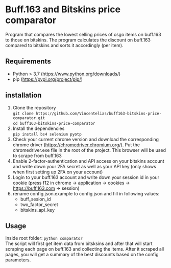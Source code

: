 # Buff.163 and Bitskins price comparator
Program that compares the lowest selling prices of csgo items on buff.163 to those on bitskins. The program calculates the discount on buff.163 compared to bitskins and sorts it accordingly (per item). 

## Requirements
- Python > 3.7 (https://www.python.org/downloads/)
- pip (https://pypi.org/project/pip/)
## installation

1. Clone the repository  
`git clone https://github.com/Vincentelias/buff163-bitskins-price-comparator.git`  
`cd buff163-bitskins-price-comparator`
2. Install the dependencies  
`pip install bs4 selenium pyotp`
3. Check your current chrome version and download the corresponding chrome driver (https://chromedriver.chromium.org/). Put the chromedriver.exe file in the root of the project. This browser will be used to scrape from buff.163
4. Enable 2-factor-authentication and API access on your bitskins account and write down your 2FA secret as well as your API key (only shows when first setting up 2FA on your account)
5. Login to your buff.163 account and write down your session id in your cookie (press f12 in chrome -> application -> cookies -> https://buff.163.com -> session)
6. rename config.json.example to config.json and fill in following values:
    - buff_sesion_id
    - two_factor_secret
    - bitskins_api_key

## Usage
Inside root folder: `python comparator`  
The script will first get item data from bitsksins and after that will start scraping each page on buff.163 and collecting the items. After it scraped all pages, you will get a summary of the best discounts based on the config parameters.
